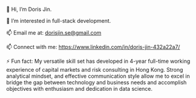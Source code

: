 👋 Hi, I’m Doris Jin.

👀 I’m interested in full-stack development.

📫 Email me at: dorisjin.se@gmail.com

📫 Connect with me: https://www.linkedin.com/in/doris-jin-432a22a7/

⚡ Fun fact: My versatile skill set has developed in 4-year full-time working experience of capital markets and risk consulting in Hong Kong. Strong analytical mindset, and effective communication style allow me to excel in bridge the gap between technology and business needs and accomplish objectives with enthusiasm and dedication in data science.



